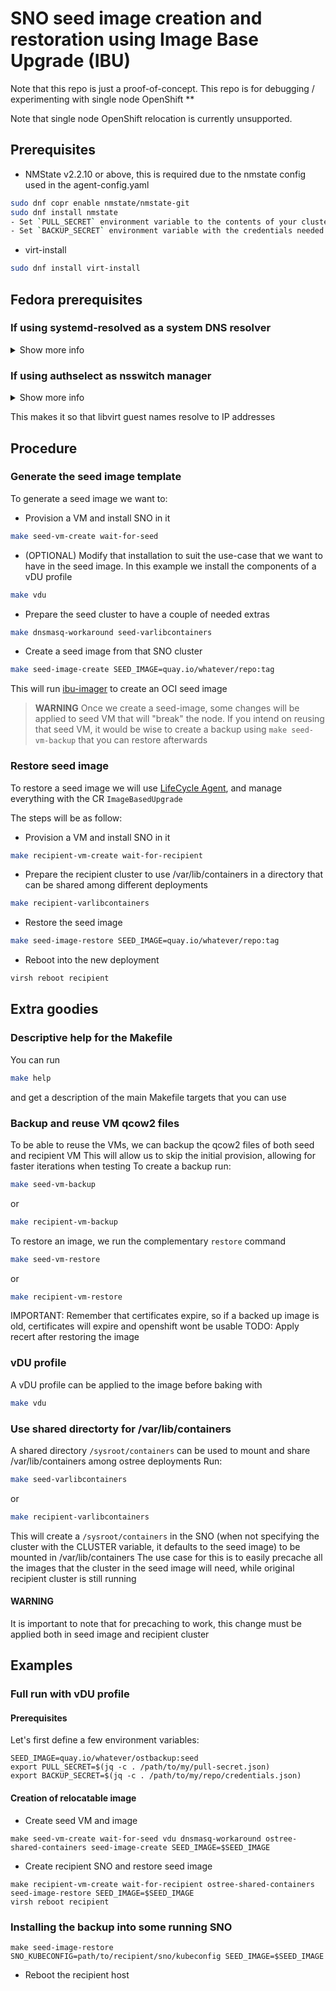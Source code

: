 # SNO seed image creation and restoration using Image Base Upgrade (IBU)
Note that this repo is just a proof-of-concept. This repo is for debugging / experimenting with
single node OpenShift **

Note that single node OpenShift relocation is currently unsupported.

## Prerequisites

- NMState v2.2.10 or above, this is required due to the nmstate config used in the agent-config.yaml
```bash
sudo dnf copr enable nmstate/nmstate-git
sudo dnf install nmstate
- Set `PULL_SECRET` environment variable to the contents of your cluster pull secret
- Set `BACKUP_SECRET` environment variable with the credentials needed to push/pull the seed image, in standard pull-secret format
```

- virt-install

```bash
sudo dnf install virt-install
```

## Fedora prerequisites

### If using systemd-resolved as a system DNS resolver

<details>
  <summary>Show more info</summary>


Add the `NetworkManager` dnsmasq instance as a DNS server for resolved:

```bash
sudo mkdir /etc/systemd/resolved.conf.d
```

Then create `/etc/systemd/resolved.conf.d/dns_servers.conf` with:

```
[Resolve]
DNS=127.0.0.1
Domains=~.
```

And finally restart systemd-resolved:

```bash
sudo systemctl restart systemd-resolved
```

</details>

### If using authselect as nsswitch manager

<details>
  <summary>Show more info</summary>

#### Install libvirt-nss
```bash
sudo dnf install libvirt-nss
```

#### Add authselect libvirt feature

```bash
sudo authselect enable-feature with-libvirt
```

</details>

This makes it so that libvirt guest names resolve to IP addresses

## Procedure
### Generate the seed image template
To generate a seed image we want to:
- Provision a VM and install SNO in it
```bash
make seed-vm-create wait-for-seed
```

- (OPTIONAL) Modify that installation to suit the use-case that we want to have in the seed image. In this example we install the components of a vDU profile
```bash
make vdu
```

- Prepare the seed cluster to have a couple of needed extras
```bash
make dnsmasq-workaround seed-varlibcontainers
```

- Create a seed image from that SNO cluster
```bash
make seed-image-create SEED_IMAGE=quay.io/whatever/repo:tag
```
This will run [ibu-imager](https://github.com/openshift-kni/lifecycle-agent/tree/main/ibu-imager) to create an OCI seed image

> **WARNING**
> Once we create a seed-image, some changes will be applied to seed VM that will "break" the node. If you intend on reusing that seed VM, it would be wise to create a backup using `make seed-vm-backup` that you can restore afterwards


### Restore seed image
To restore a seed image we will use [LifeCycle Agent](https://github.com/openshift-kni/lifecycle-agent), and manage everything with the CR `ImageBasedUpgrade`

The steps will be as follow:

- Provision a VM and install SNO in it
```bash
make recipient-vm-create wait-for-recipient
```

- Prepare the recipient cluster to use /var/lib/containers in a directory that can be shared among different deployments
```bash
make recipient-varlibcontainers
```

- Restore the seed image
```bash
make seed-image-restore SEED_IMAGE=quay.io/whatever/repo:tag
```

- Reboot into the new deployment
```bash
virsh reboot recipient
```

## Extra goodies

### Descriptive help for the Makefile
You can run
```bash
make help
```
and get a description of the main Makefile targets that you can use

### Backup and reuse VM qcow2 files
To be able to reuse the VMs, we can backup the qcow2 files of both seed and recipient VM
This will allow us to skip the initial provision, allowing for faster iterations when testing
To create a backup run:
```bash
make seed-vm-backup
```
or
```bash
make recipient-vm-backup
```

To restore an image, we run the complementary `restore` command
```bash
make seed-vm-restore
```
or
```bash
make recipient-vm-restore
```

IMPORTANT: Remember that certificates expire, so if a backed up image is old, certificates will expire and openshift wont be usable
TODO: Apply recert after restoring the image

### vDU profile
A vDU profile can be applied to the image before baking with
```bash
make vdu
```

### Use shared directorty for /var/lib/containers
A shared directory `/sysroot/containers` can be used to mount and share /var/lib/containers among ostree deployments
Run:
```bash
make seed-varlibcontainers
```
or
```bash
make recipient-varlibcontainers
```

This will create a `/sysroot/containers` in the SNO (when not specifying the cluster with the CLUSTER variable, it defaults to the seed image) to be mounted in /var/lib/containers
The use case for this is to easily precache all the images that the cluster in the seed image will need, while original recipient cluster is still running

#### WARNING
It is important to note that for precaching to work, this change must be applied both in seed image and recipient cluster

## Examples
### Full run with vDU profile
#### Prerequisites
Let's first define a few environment variables:
```
SEED_IMAGE=quay.io/whatever/ostbackup:seed
export PULL_SECRET=$(jq -c . /path/to/my/pull-secret.json)
export BACKUP_SECRET=$(jq -c . /path/to/my/repo/credentials.json)
```
#### Creation of relocatable image
- Create seed VM and image
```
make seed-vm-create wait-for-seed vdu dnsmasq-workaround ostree-shared-containers seed-image-create SEED_IMAGE=$SEED_IMAGE
```
- Create recipient SNO and restore seed image
```
make recipient-vm-create wait-for-recipient ostree-shared-containers seed-image-restore SEED_IMAGE=$SEED_IMAGE
virsh reboot recipient
```

### Installing the backup into some running SNO
```
make seed-image-restore SNO_KUBECONFIG=path/to/recipient/sno/kubeconfig SEED_IMAGE=$SEED_IMAGE
```
- Reboot the recipient host
